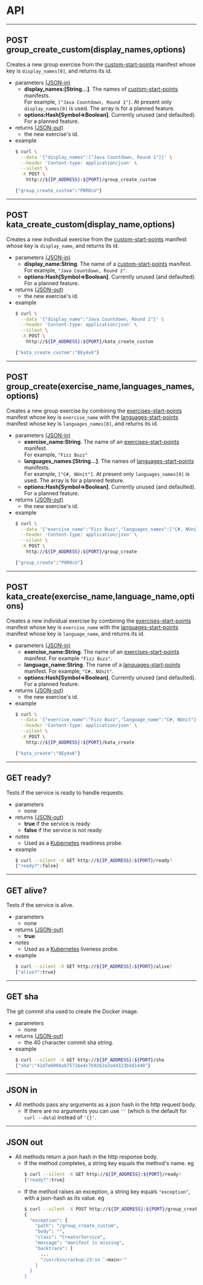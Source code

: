 # API
- - - -
## POST group_create_custom(display_names,options)
Creates a new group exercise from the [custom-start-points](https://github.com/cyber-dojo/custom-start-points) manifest whose key is `display_names[0]`, and returns its id.
- parameters [(JSON-in)](#json-in)
  * **display_names:[String...]**.
  The names of [custom-start-points](https://github.com/cyber-dojo/custom-start-points) manifests.  
  For example, `["Java Countdown, Round 1"]`.
  At present only `display_names[0]` is used.
  The array is for a planned feature.
  * **options:Hash[Symbol=>Boolean]**.
  Currently unused (and defaulted). For a planned feature.
- returns [(JSON-out)](#json-out)
  * the new exercise's id.
- example
  ```bash
  $ curl \
    --data '{"display_names":["Java Countdown, Round 1"]}' \
    --header 'Content-type: application/json' \
    --silent \
    -X POST \
      http://${IP_ADDRESS}:${PORT}/group_create_custom

  {"group_create_custom":"P0R0cU"}
  ```

- - - -
## POST kata_create_custom(display_name,options)
Creates a new individual exercise from the [custom-start-points](https://github.com/cyber-dojo/custom-start-points) manifest whose key is `display_name`, and returns its id.
- parameters [(JSON-in)](#json-in)
  * **display_name:String**.
  The name of a [custom-start-points](https://github.com/cyber-dojo/custom-start-points) manifest.
  For example, `"Java Countdown, Round 2"`.
  * **options:Hash[Symbol=>Boolean]**.
  Currently unused (and defaulted). For a planned feature.
- returns [(JSON-out)](#json-out)
  * the new exercise's id.
- example
  ```bash
  $ curl \
    --data '{"display_name":"Java Countdown, Round 2"}' \
    --header 'Content-type: application/json' \
    --silent \
    -X POST \
      http://${IP_ADDRESS}:${PORT}/kata_create_custom

  {"kata_create_custom":"8Ey4xK"}
  ```

- - - -
## POST group_create(exercise_name,languages_names,options)
Creates a new group exercise by combining the [exercises-start-points](https://github.com/cyber-dojo/exercises-start-points) manifest whose key is `exercise_name` with the
[languages-start-points](https://github.com/cyber-dojo/languages-start-points) manifest
whose key is `languages_names[0]`, and returns its id.
- parameters [(JSON-in)](#json-in)
  * **exercise_name:String**.
  The name of an [exercises-start-points](https://github.com/cyber-dojo/exercises-start-points) manifest.  
  For example, `"Fizz Buzz"`
  * **languages_names:[String...]**.
  The names of [languages-start-points](https://github.com/cyber-dojo/languages-start-points) manifests.  
  For example, `["C#, NUnit"]`.
  At present only `languages_names[0]` is used.
  The array is for a planned feature.
  * **options:Hash[Symbol=>Boolean]**.
  Currently unused (and defaulted). For a planned feature.
- returns [(JSON-out)](#json-out)
  * the new exercise's id.
- example
  ```bash
  $ curl \
    --data '{"exercise_name":"Fizz Buzz","languages_names":["C#, NUnit"]}' \
    --header 'Content-type: application/json' \
    --silent \
    -X POST \
      http://${IP_ADDRESS}:${PORT}/group_create

  {"group_create":"P0R0cU"}
  ```

- - - -
## POST kata_create(exercise_name,language_name,options)
Creates a new individual exercise by combining the [exercises-start-points](https://github.com/cyber-dojo/exercises-start-points) manifest whose key is `exercise_name` with the
[languages-start-points](https://github.com/cyber-dojo/languages-start-points) manifest
whose key is `language_name`, and returns its id.
- parameters [(JSON-in)](#json-in)
  * **exercise_name:String**.
  The name of an [exercises-start-points](https://github.com/cyber-dojo/exercises-start-points) manifest.
  For example `"Fizz Buzz"`.
  * **language_name:String**.
  The name of a [languages-start-points](https://github.com/cyber-dojo/languages-start-points) manifest.
  For example, `"C#, NUnit"`.
  * **options:Hash[Symbol=>Boolean]**.
  Currently unused (and defaulted). For a planned feature.
- returns [(JSON-out)](#json-out)
  * the new exercise's id.
- example
  ```bash
  $ curl \
    --data '{"exercise_name":"Fizz Buzz","language_name":"C#, NUnit"}' \
    --header 'Content-type: application/json' \
    --silent \
    -X POST \
      http://${IP_ADDRESS}:${PORT}/kata_create

  {"kata_create":"8Ey4xK"}
  ```

- - - -
## GET ready?
Tests if the service is ready to handle requests.
- parameters
  * none
- returns [(JSON-out)](#json-out)
  * **true** if the service is ready
  * **false** if the service is not ready
- notes
  * Used as a [Kubernetes](https://kubernetes.io/) readiness probe.
- example
  ```bash     
  $ curl --silent -X GET http://${IP_ADDRESS}:${PORT}/ready?
  {"ready?":false}
  ```

- - - -
## GET alive?
Tests if the service is alive.  
- parameters
  * none
- returns [(JSON-out)](#json-out)
  * **true**
- notes
  * Used as a [Kubernetes](https://kubernetes.io/) liveness probe.  
- example
  ```bash     
  $ curl --silent -X GET http://${IP_ADDRESS}:${PORT}/alive?
  {"alive?":true}
  ```

- - - -
## GET sha
The git commit sha used to create the Docker image.
- parameters
  * none
- returns [(JSON-out)](#json-out)
  * the 40 character commit sha string.
- example
  ```bash     
  $ curl --silent -X GET http://${IP_ADDRESS}:${PORT}/sha
  {"sha":"41d7e6068ab75716e4c7b9262a3a44323b4d1448"}
  ```

- - - -
## JSON in
- All methods pass any arguments as a json hash in the http request body.
  * If there are no arguments you can use `''` (which is the default
    for `curl --data`) instead of `'{}'`.

- - - -
## JSON out      
- All methods return a json hash in the http response body.
  * If the method completes, a string key equals the method's name. eg
    ```bash
    $ curl --silent -X GET http://${IP_ADDRESS}:${PORT}/ready?
    {"ready?":true}
    ```
  * If the method raises an exception, a string key equals `"exception"`, with
    a json-hash as its value. eg
    ```bash
    $ curl --silent -X POST http://${IP_ADDRESS}:${PORT}/group_create_custom | jq      
    {
      "exception": {
        "path": "/group_create_custom",
        "body": "",
        "class": "CreatorService",
        "message": "manifest is missing",
        "backtrace": [
          ...
          "/usr/bin/rackup:23:in `<main>'"
        ]
      }
    }
    ```
